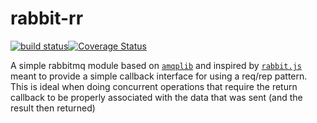 # rabbit-rr

[![build status](https://img.shields.io/travis/jcrugzz/rabbit-rr/master.svg?style=flat-square)](http://travis-ci.org/jcrugzz/rabbit-rr)[![Coverage Status](https://img.shields.io/coveralls/jcrugzz/rabbit-rr/master.svg?style=flat-square)](https://coveralls.io/r/jcrugzz/rabbit-rr)

A simple rabbitmq module based on [`amqplib`][amqplib] and inspired by
[`rabbit.js`][rabbit.js] meant to provide a simple callback interface for using
a req/rep pattern. This is ideal when doing concurrent operations that require
the return callback to be properly associated with the data that was sent (and
the result then returned)

[amqplib]: https://github.com/squaremo/amqp.node
[rabbit.js]: https://github.com/squaremo/rabbit.js

